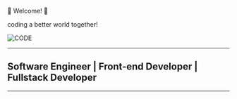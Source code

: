 
:blue_heart:
 Welcome! 
:blue_heart:

coding a better world together!

![CODE](https://images.pexels.com/photos/97077/pexels-photo-97077.jpeg?auto=compress&cs=tinysrgb&dpr=2&h=750&w=1260)
___ 



> 
## Software Engineer | Front-end Developer | Fullstack Developer
___
